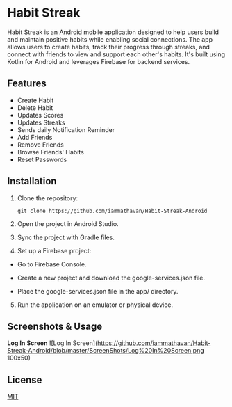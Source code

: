 
# Habit Streak

Habit Streak is an Android mobile application designed to help users build and maintain positive habits while enabling social connections. The app allows users to create habits, track their progress through streaks, and connect with friends to view and support each other's habits. It's built using Kotlin for Android and leverages Firebase for backend services.




## Features

- Create Habit
- Delete Habit
- Updates Scores
- Updates Streaks
- Sends daily Notification Reminder
- Add Friends
- Remove Friends
- Browse Friends' Habits
- Reset Passwords

## Installation

1. Clone the repository:

    ```
    git clone https://github.com/iammathavan/Habit-Streak-Android
    ```

2. Open the project in Android Studio.

3. Sync the project with Gradle files.

4. Set up a Firebase project:

* Go to Firebase Console.

* Create a new project and download the google-services.json file.
    
* Place the google-services.json file in the app/ directory.

5. Run the application on an emulator or physical device.

## Screenshots & Usage


**Log In Screen**
![Log In Screen](https://github.com/iammathavan/Habit-Streak-Android/blob/master/ScreenShots/Log%20In%20Screen.png 100x50)



## License

[MIT](https://choosealicense.com/licenses/mit/)

